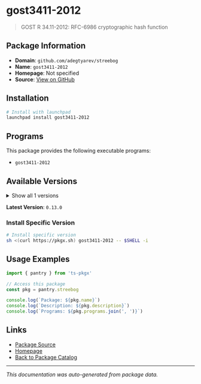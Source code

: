 # gost3411-2012

> GOST R 34.11-2012: RFC-6986 cryptographic hash function

## Package Information

- **Domain**: `github.com/adegtyarev/streebog`
- **Name**: `gost3411-2012`
- **Homepage**: Not specified
- **Source**: [View on GitHub](https://github.com/pkgxdev/pantry/tree/main/projects/github.com/adegtyarev/streebog/package.yml)

## Installation

```bash
# Install with launchpad
launchpad install gost3411-2012
```

## Programs

This package provides the following executable programs:

- `gost3411-2012`

## Available Versions

<details>
<summary>Show all 1 versions</summary>

- `0.13.0`

</details>

**Latest Version**: `0.13.0`

### Install Specific Version

```bash
# Install specific version
sh <(curl https://pkgx.sh) gost3411-2012 -- $SHELL -i
```

## Usage Examples

```typescript
import { pantry } from 'ts-pkgx'

// Access this package
const pkg = pantry.streebog

console.log(`Package: ${pkg.name}`)
console.log(`Description: ${pkg.description}`)
console.log(`Programs: ${pkg.programs.join(', ')}`)
```

## Links

- [Package Source](https://github.com/pkgxdev/pantry/tree/main/projects/github.com/adegtyarev/streebog/package.yml)
- [Homepage](#)
- [Back to Package Catalog](../../package-catalog.md)

---

*This documentation was auto-generated from package data.*
